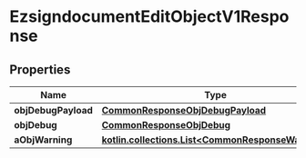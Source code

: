 
# EzsigndocumentEditObjectV1Response

## Properties
| Name | Type | Description | Notes |
| ------------ | ------------- | ------------- | ------------- |
| **objDebugPayload** | [**CommonResponseObjDebugPayload**](CommonResponseObjDebugPayload.md) |  |  |
| **objDebug** | [**CommonResponseObjDebug**](CommonResponseObjDebug.md) |  |  [optional] |
| **aObjWarning** | [**kotlin.collections.List&lt;CommonResponseWarning&gt;**](CommonResponseWarning.md) |  |  [optional] |



